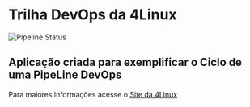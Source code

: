 # Trilha DevOps da 4Linux

<!-- Altere a Flag abaixo com sua URL do seu usuário do Github -->

![Pipeline Status](https://github.com/lbmo/DevOpsLab-HelloWorld/actions/workflows/pipeline.yml/badge.svg) 


## Aplicação criada para exemplificar o Ciclo de uma PipeLine DevOps


Para maiores informações acesse o [Site da 4Linux](https://www.4linux.com.br/cursos/devops)
